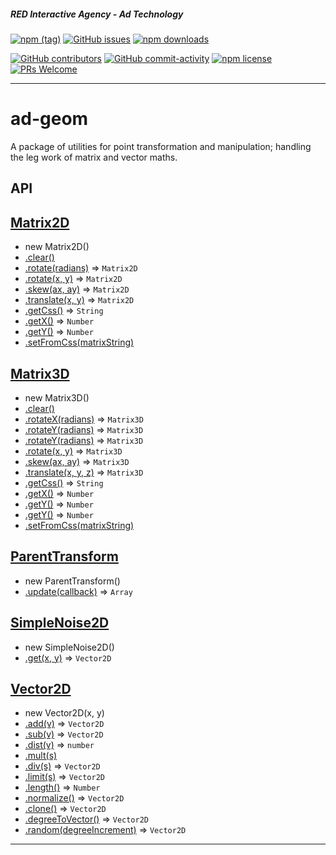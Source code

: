 ##### RED Interactive Agency - Ad Technology

[![npm (tag)](https://img.shields.io/npm/v/@ff0000-ad-tech%2Fad-geom.svg?style=flat-square)](https://www.npmjs.com/package/@ff0000-ad-tech%2Fad-geom)
[![GitHub issues](https://img.shields.io/github/issues/ff0000-ad-tech/ad-geom.svg?style=flat-square)](https://github.com/ff0000-ad-tech/ad-geom)
[![npm downloads](https://img.shields.io/npm/dm/@ff0000-ad-tech%2Fad-geom.svg?style=flat-square)](https://www.npmjs.com/package/@ff0000-ad-tech%2Fad-geom)

[![GitHub contributors](https://img.shields.io/github/contributors/ff0000-ad-tech/ad-geom.svg?style=flat-square)](https://github.com/ff0000-ad-tech/ad-geom/graphs/contributors/)
[![GitHub commit-activity](https://img.shields.io/github/commit-activity/y/ff0000-ad-tech/ad-geom.svg?style=flat-square)](https://github.com/ff0000-ad-tech/ad-geom/commits/master)
[![npm license](https://img.shields.io/npm/l/@ff0000-ad-tech%2Fad-geom.svg?style=flat-square)](https://github.com/ff0000-ad-tech/ad-geom/blob/master/LICENSE)
[![PRs Welcome](https://img.shields.io/badge/PRs-welcome-brightgreen.svg?style=flat-square)](http://makeapullrequest.com)

* * *

# ad-geom

A package of utilities for point transformation and manipulation; handling the leg work of matrix and vector maths.

## API 

## <a name="Matrix2D" href="./docs/Matrix2D.md">Matrix2D</a>
* new Matrix2D()
* <a href="./docs/Matrix2D.md#Matrix2D.clear">.clear()</a>
* <a href="./docs/Matrix2D.md#Matrix2D.rotate">.rotate(radians)</a> ⇒ <code>Matrix2D</code>
* <a href="./docs/Matrix2D.md#Matrix2D.rotate">.rotate(x, y)</a> ⇒ <code>Matrix2D</code>
* <a href="./docs/Matrix2D.md#Matrix2D.skew">.skew(ax, ay)</a> ⇒ <code>Matrix2D</code>
* <a href="./docs/Matrix2D.md#Matrix2D.translate">.translate(x, y)</a> ⇒ <code>Matrix2D</code>
* <a href="./docs/Matrix2D.md#Matrix2D.getCss">.getCss()</a> ⇒ <code>String</code>
* <a href="./docs/Matrix2D.md#Matrix2D.getX">.getX()</a> ⇒ <code>Number</code>
* <a href="./docs/Matrix2D.md#Matrix2D.getY">.getY()</a> ⇒ <code>Number</code>
* <a href="./docs/Matrix2D.md#Matrix2D.setFromCss">.setFromCss(matrixString)</a>
## <a name="Matrix3D" href="./docs/Matrix3D.md">Matrix3D</a>
* new Matrix3D()
* <a href="./docs/Matrix3D.md#Matrix3D.clear">.clear()</a>
* <a href="./docs/Matrix3D.md#Matrix3D.rotateX">.rotateX(radians)</a> ⇒ <code>Matrix3D</code>
* <a href="./docs/Matrix3D.md#Matrix3D.rotateY">.rotateY(radians)</a> ⇒ <code>Matrix3D</code>
* <a href="./docs/Matrix3D.md#Matrix3D.rotateY">.rotateY(radians)</a> ⇒ <code>Matrix3D</code>
* <a href="./docs/Matrix3D.md#Matrix3D.rotate">.rotate(x, y)</a> ⇒ <code>Matrix3D</code>
* <a href="./docs/Matrix3D.md#Matrix3D.skew">.skew(ax, ay)</a> ⇒ <code>Matrix3D</code>
* <a href="./docs/Matrix3D.md#Matrix3D.translate">.translate(x, y, z)</a> ⇒ <code>Matrix3D</code>
* <a href="./docs/Matrix3D.md#Matrix3D.getCss">.getCss()</a> ⇒ <code>String</code>
* <a href="./docs/Matrix3D.md#Matrix3D.getX">.getX()</a> ⇒ <code>Number</code>
* <a href="./docs/Matrix3D.md#Matrix3D.getY">.getY()</a> ⇒ <code>Number</code>
* <a href="./docs/Matrix3D.md#Matrix3D.getY">.getY()</a> ⇒ <code>Number</code>
* <a href="./docs/Matrix3D.md#Matrix3D.setFromCss">.setFromCss(matrixString)</a>
## <a name="ParentTransform" href="./docs/ParentTransform.md">ParentTransform</a>
* new ParentTransform()
* <a href="./docs/ParentTransform.md#ParentTransform.update">.update(callback)</a> ⇒ <code>Array</code>
## <a name="SimpleNoise2D" href="./docs/SimpleNoise2D.md">SimpleNoise2D</a>
* new SimpleNoise2D()
* <a href="./docs/SimpleNoise2D.md#SimpleNoise2D.get">.get(x, y)</a> ⇒ <code>Vector2D</code>
## <a name="Vector2D" href="./docs/Vector2D.md">Vector2D</a>
* new Vector2D(x, y)
* <a href="./docs/Vector2D.md#Vector2D.add">.add(v)</a> ⇒ <code>Vector2D</code>
* <a href="./docs/Vector2D.md#Vector2D.sub">.sub(v)</a> ⇒ <code>Vector2D</code>
* <a href="./docs/Vector2D.md#Vector2D.dist">.dist(v)</a> ⇒ <code>number</code>
* <a href="./docs/Vector2D.md#Vector2D.mult">.mult(s)</a>
* <a href="./docs/Vector2D.md#Vector2D.div">.div(s)</a> ⇒ <code>Vector2D</code>
* <a href="./docs/Vector2D.md#Vector2D.limit">.limit(s)</a> ⇒ <code>Vector2D</code>
* <a href="./docs/Vector2D.md#Vector2D.length">.length()</a> ⇒ <code>Number</code>
* <a href="./docs/Vector2D.md#Vector2D.normalize">.normalize()</a> ⇒ <code>Vector2D</code>
* <a href="./docs/Vector2D.md#Vector2D.clone">.clone()</a> ⇒ <code>Vector2D</code>
* <a href="./docs/Vector2D.md#Vector2D.degreeToVector">.degreeToVector()</a> ⇒ <code>Vector2D</code>
* <a href="./docs/Vector2D.md#Vector2D.random">.random(degreeIncrement)</a> ⇒ <code>Vector2D</code>


* * *